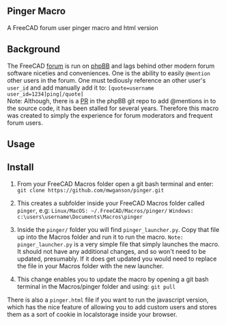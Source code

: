 ## Pinger Macro
A FreeCAD forum user pinger macro and html version

## Background
The FreeCAD [forum](https://forum.freecadweb.org) is run on [phpBB](https://www.phpbb.com/) and lags behind other modern forum software niceties and conveniences. One is the ability to easily `@mention` other users in the forum. One must tediously reference an other user's `user_id` and add manually add it to:
`[quote=username user_id=1234]ping[/quote]`  
Note: Although, there is a [PR](https://github.com/phpbb/phpbb/pull/5225) in the phpBB git repo to add @mentions in to the source code, it has been stalled for several years. Therefore this macro was created to simply the experience for forum moderators and frequent forum users.

## Usage

## Install

1. From your FreeCAD Macros folder open a git bash terminal and enter:  
`git clone https://github.com/mwganson/pinger.git`

2. This creates a subfolder inside your FreeCAD Macros folder called `pinger`, e.g:
`Linux/MacOS: ~/.FreeCAD/Macros/pinger/`
`Windows:     c:\users\username\Documents\Macros\pinger`
3. Inside the `pinger/` folder you will find `pinger_launcher.py`.  Copy that file up into the Macros folder and run it to run the macro.
`Note:` `pinger_launcher.py` is a very simple file that simply launches the macro.  It should not have any additional changes, and so won't need to be updated, presumably.  If it does get updated you would need to replace the file in your Macros folder with the new launcher.  
4. This change enables you to update the macro by opening a git bash terminal in the Macros/pinger folder and using:
`git pull`

There is also a `pinger.html` file if you want to run the javascript version, which has the nice feature of allowing you to add custom users and stores them as a sort of cookie in localstorage inside your browser.
